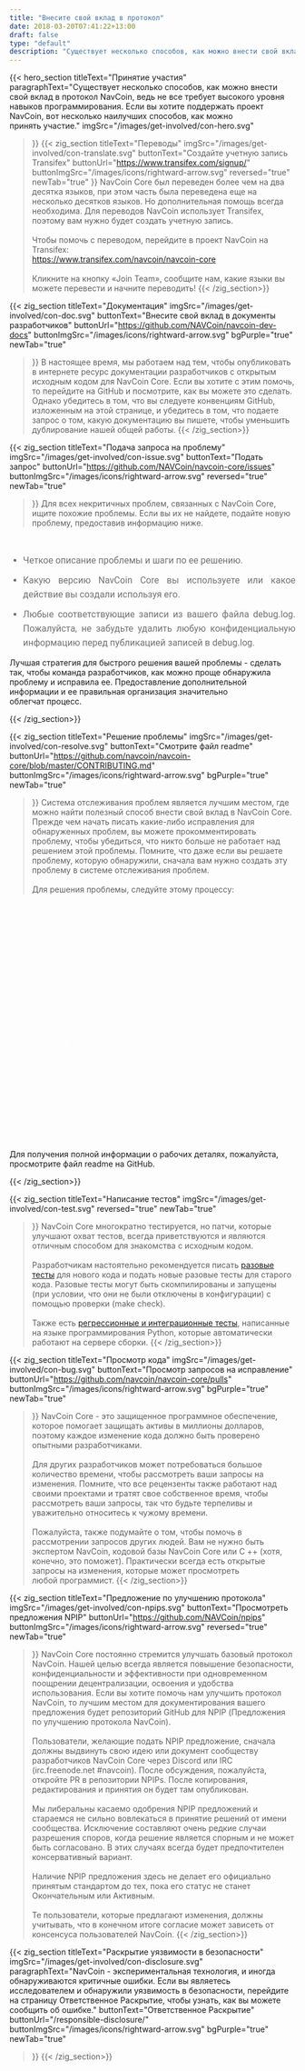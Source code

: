 ```yaml
---
title: "Внесите свой вклад в протокол"
date: 2018-03-20T07:41:22+13:00
draft: false
type: "default"
description: "Существует несколько способов, как можно внести свой вклад в протокол NavCoin. Поэтому, если вы хотите поддержать проект, вот несколько наилучших способов, как можно принять участие"
---
```

{{< hero_section
titleText="Принятие участия"
paragraphText="Существует несколько способов, как можно внести свой вклад в протокол NavCoin, ведь не все требует высокого уровня навыков программирования. Если вы хотите поддержать проект NavCoin, вот несколько наилучших способов, как можно принять&nbsp;участие."
imgSrc="/images/get-involved/con-hero.svg"
>}}
{{< zig_section
titleText="Переводы"
imgSrc="/images/get-involved/con-translate.svg"
  buttonText="Создайте учетную запись Transifex"
  buttonUrl="https://www.transifex.com/signup/"
  buttonImgSrc="/images/icons/rightward-arrow.svg"
    reversed="true"
    newTab="true"
>}}
NavCoin Core был переведен более чем на два десятка языков, при этом часть была переведена еще на несколько десятков языков. Но дополнительная помощь всегда необходима. Для переводов NavCoin использует Transifex, поэтому вам нужно будет создать учетную&nbsp;запись.<br><br>Чтобы помочь с переводом, перейдите в проект NavCoin на Transifex: <br><a href="https://www.transifex.com/navcoin/navcoin-core" style="text-decoration:underline;">https://www.transifex.com/navcoin/navcoin-core</a><br><br>Кликните на кнопку «Join Team», сообщите нам, какие языки вы можете перевести и начните&nbsp;переводить!
{{< /zig_section>}}

{{< zig_section
  titleText="Документация"
  imgSrc="/images/get-involved/con-doc.svg"
  buttonText="Внесите свой вклад в документы разработчиков"
  buttonUrl="https://github.com/NAVCoin/navcoin-dev-docs"
  buttonImgSrc="/images/icons/rightward-arrow.svg"
  bgPurple="true"
  newTab="true"
>}}
В настоящее время, мы работаем над тем, чтобы опубликовать в интернете ресурс документации разработчиков с открытым исходным кодом для NavCoin Core. Если вы хотите с этим помочь, то перейдите на GitHub и посмотрите, как вы можете это сделать. Однако убедитесь в том, что вы следуете конвенциям GitHub, изложенным на этой странице, и убедитесь в том, что подаете запрос о том, какую документацию вы пишете, чтобы уменьшить дублирование нашей общей&nbsp;работы.
{{< /zig_section>}}

{{< zig_section
titleText="Подача запроса на проблему"
imgSrc="/images/get-involved/con-issue.svg"
buttonText="Подать запрос"
buttonUrl="https://github.com/NAVCoin/navcoin-core/issues"
buttonImgSrc="/images/icons/rightward-arrow.svg"
reversed="true"
newTab="true"
>}}
Для всех некритичных проблем, связанных с NavCoin Core, ищите похожие проблемы. Если вы их не найдете, подайте новую проблему, предоставив информацию&nbsp;ниже.
<br>
<ul class="article-ul" style="color: rgba(0, 0, 0, 0.55);">
  <li>Четкое описание проблемы и шаги по ее&nbsp;решению.</li>
  <li>Какую версию NavCoin Core вы используете или какое действие вы создали используя его.</li><li>Любые соответствующие записи из вашего файла debug.log. Пожалуйста, не забудьте удалить любую конфиденциальную информацию перед публикацией записей в&nbsp;debug.log.</li>
</ul>
<p class="paragraph-text">Лучшая стратегия для быстрого решения вашей проблемы - сделать так, чтобы команда разработчиков, как можно проще обнаружила проблему и исправила ее. Предоставление дополнительной информации и ее правильная организация значительно облегчат&nbsp;процесс.</p>
{{< /zig_section>}}

{{< zig_section
  titleText="Решение проблемы"
  imgSrc="/images/get-involved/con-resolve.svg"
  buttonText="Смотрите файл readme"
  buttonUrl="https://github.com/navcoin/navcoin-core/blob/master/CONTRIBUTING.md"
  buttonImgSrc="/images/icons/rightward-arrow.svg"
  bgPurple="true"
  newTab="true"
>}}
Система отслеживания проблем является лучшим местом, где можно найти полезный способ внести свой вклад в NavCoin&nbsp;Core. Прежде чем начать писать какие-либо исправления для обнаруженных проблем, вы можете прокомментировать проблему, чтобы убедиться, что никто больше не работает над решением этой проблемы. Помните, что даже если вы решаете проблему, которую обнаружили, сначала вам нужно создать эту проблему в системе отслеживания&nbsp;проблем.
<br><br>
Для решения проблемы, следуйте этому процессу:
<br>
<ul class="article-ul" style="color: rgba(255,255,255,0.55);">
  <li>Сделайте форк NavCoin/navcoin-core в ваш собственный аккаунт в&nbsp;GitHub.</li>
  <li>Создайте ветку для решения проблемы и приступайте к&nbsp;работе.</li>
  <li>Напишите или обновите раздел и интеграцию, чтобы охватывать все внесенные вами&nbsp;изменения.</li>
  <li>Сделайте запрос на извлечение исправлений из вашей ветки обратно в основной репозиторий NavCoin Core, указав в заголовке тип и номер проблемы (например, Trivial: исправление орфографической ошибки # 145).</li>
  <li>Общайтесь с другими участниками NavCoin Core в Discord или через GitHub, чтобы предупредить их об ожидающем запросе на извлечение исправлений. Они рассмотрят запрос как можно&nbsp;скорее.</li>
</ul>
<p class="paragraph-text">Для получения полной информации о рабочих деталях, пожалуйста, просмотрите файл readme на&nbsp;GitHub.</p>
{{< /zig_section>}}

{{< zig_section
titleText="Написание тестов"
imgSrc="/images/get-involved/con-test.svg"
reversed="true"
newTab="true"
>}}
NavCoin Core многократно тестируется, но патчи, которые улучшают охват тестов, всегда приветствуются и являются отличным способом для знакомства с исходным кодом.
<br><br>
Разработчикам настоятельно рекомендуется писать <a href="https://github.com/NAVCoin/navcoin-core/blob/master/doc/unit-tests.md" target="e" style="text-decoration:underline;">разовые тесты</a> для нового кода и подать новые разовые тесты для старого кода. Разовые тесты могут быть скомпилированы и запущены (при условии, что они не были отключены в конфигурации) с помощью проверки (make&nbsp;check).
<br><br>
Также есть <a href="https://github.com/NAVCoin/navcoin-core/tree/master/qa" target="e" style="text-decoration:underline;">регрессионные и интеграционные тесты</a>, написанные на языке программирования Python, которые автоматически работают на сервере&nbsp;сборки.
{{< /zig_section>}}

{{< zig_section
  titleText="Просмотр кода"
  imgSrc="/images/get-involved/con-bug.svg"
    buttonText="Просмотр запросов на исправление"
  buttonUrl="https://github.com/navcoin/navcoin-core/pulls"
  buttonImgSrc="/images/icons/rightward-arrow.svg"
  bgPurple="true"
  newTab="true"
>}}
NavCoin Core - это защищенное программное обеспечение, которое помогает защищать активы в миллионы долларов, поэтому каждое изменение кода должно быть проверено опытными&nbsp;разработчиками.<br><br>Для других разработчиков может потребоваться большое количество времени, чтобы рассмотреть ваши запросы на изменения. Помните, что все рецензенты также работают над своими проектами и тратят свое собственное время, чтобы рассмотреть ваши запросы, так что будьте терпеливы и уважительно относитесь к чужому&nbsp;времени.<br><br>Пожалуйста, также подумайте о том, чтобы помочь в рассмотрении запросов других людей. Вам не нужно быть экспертом NavCoin, кодовой базы NavCoin Core или C ++ (хотя, конечно, это поможет). Практически всегда есть открытые запросы на изменения, которые может просмотреть любой&nbsp;программист.
{{< /zig_section>}}

{{< zig_section
titleText="Предложение по улучшению протокола"
imgSrc="/images/get-involved/con-npips.svg"
buttonText="Просмотреть предложения NPIP"
buttonUrl="https://github.com/NAVCoin/npips"
buttonImgSrc="/images/icons/rightward-arrow.svg"
reversed="true"
newTab="true"
>}}
NavCoin Core постоянно стремится улучшать базовый протокол NavCoin. Нашей целью всегда является повышение безопасности, конфиденциальности и эффективности при одновременном поощрении децентрализации, освоения и удобства использования. Если вы хотите помочь нам улучшить протокол NavCoin, то лучшим местом для документирования вашего предложения будет репозиторий GitHub для NPIP (Предложения по улучшению протокола&nbsp;NavCoin).<br><br>Пользователи, желающие подать NPIP предложение, сначала должны выдвинуть свою идею или документ сообществу разработчиков NavCoin Core через Discord или IRC (irc.freenode.net #navcoin). После обсуждения, пожалуйста, откройте PR в репозитории NPIPs. После копирования, редактирования и принятия он будет там&nbsp;опубликован.<br><br>Мы либеральны касаемо одобрения NPIP предложений и стараемся не сильно вовлекаться в принятие решений от имени сообщества. Исключение составляют очень редкие случаи разрешения споров, когда решение является спорным и не может быть согласовано. В этих случаях всегда будет предпочтителен консервативный&nbsp;вариант.<br><br>Наличие NPIP предложения здесь не делает его официально принятым стандартом до тех, пока его статус не станет Окончательным или Активным.<br><br>Те пользователи, которые предлагают изменения, должны учитывать, что в конечном итоге согласие может зависеть от консенсуса пользователей&nbsp;NavCoin.
{{< /zig_section>}}

{{< zig_section
  titleText="Раскрытие уязвимости в безопасности"
  imgSrc="/images/get-involved/con-disclosure.svg"
  paragraphText="NavCoin - экспериментальная технология, и иногда обнаруживаются критичные ошибки. Если вы являетесь исследователем и обнаружили уязвимость в безопасности, перейдите на страницу Ответственное Раскрытие, чтобы узнать, как вы можете сообщить об&nbsp;ошибке."
    buttonText="Ответственное Раскрытие"
  buttonUrl="/responsible-disclosure/"
  buttonImgSrc="/images/icons/rightward-arrow.svg"
  bgPurple="true"
  newTab="true"
>}}
{{< /zig_section>}}

<style>
.article-ul>li{
    margin-bottom: 8px;
    font-size: 16px;
    font-family: roboto;
    line-height: 25px;
    text-align: justify;
    margin-top: 0;
    margin-bottom: 10px;
}
</style>
